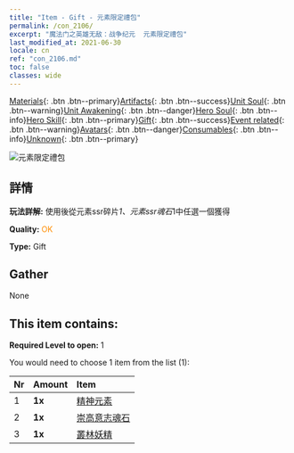 ```yaml
---
title: "Item - Gift - 元素限定禮包"
permalink: /con_2106/
excerpt: "魔法门之英雄无敌：战争纪元  元素限定禮包"
last_modified_at: 2021-06-30
locale: cn
ref: "con_2106.md"
toc: false
classes: wide
---
```

 [Materials](/ItemsCN/){: .btn .btn--primary}[Artifacts](/ItemsCN/Artifacts/){: .btn .btn--success}[Unit Soul](/ItemsCN/UnitSoul/){: .btn .btn--warning}[Unit Awakening](/ItemsCN/UnitAwakening/){: .btn .btn--danger}[Hero Soul](/ItemsCN/HeroSoul/){: .btn .btn--info}[Hero Skill](/ItemsCN/HeroSkill/){: .btn .btn--primary}[Gift](/ItemsCN/Gift/){: .btn .btn--success}[Event related](/ItemsCN/Events/){: .btn .btn--warning}[Avatars](/ItemsCN/Avatars/){: .btn .btn--danger}[Consumables](/ItemsCN/Consumables/){: .btn .btn--info}[Unknown](/ItemsCN/Unknown/){: .btn .btn--primary}

 ![元素限定禮包](/images/t/i_994007.png)

## 詳情
 **玩法詳解:** 使用後從元素ssr碎片*1、元素ssr魂石*1中任選一個獲得

 **Quality:** <span style="color: #FF8C00">OK</span>

 **Type:** Gift

## Gather

  None

## This item contains:

 **Required Level to open:** 1

 You would need to choose 1 item from the list (1):

  | Nr | Amount |     Item    |
  |:---|:-------|:------------|
  | 1 |  **1x** | [精神元素](/cn/Items/unt_267/) |  | 
  | 2 |  **1x** | [崇高意志魂石](/cn/Items/unt_347/) |  | 
  | 3 |  **1x** | [叢林妖精](/cn/Items/unt_270/) |  | 
